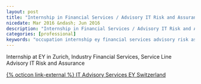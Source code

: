 ```yaml
---
layout: post
title: "Internship in Financial Services / Advisory IT Risk and Assurance, EY, Zurich"
nicedate: Mar 2016 &ndash; Jun 2016
description: "Internship in Financial Services / Advisory IT Risk and Assurance, EY, Zurich"
categories: [professional]
keywords: "occupation internship ey financial services advisory risk assurance switzerland"
---
```


Internship at EY in Zurich, Industry Financial Services, Service Line Advisory IT Risk and Assurance


[{% octicon link-external %} IT Advisory Services EY Switzerland](https://www.ey.com/ch/de/services/advisory/it)

